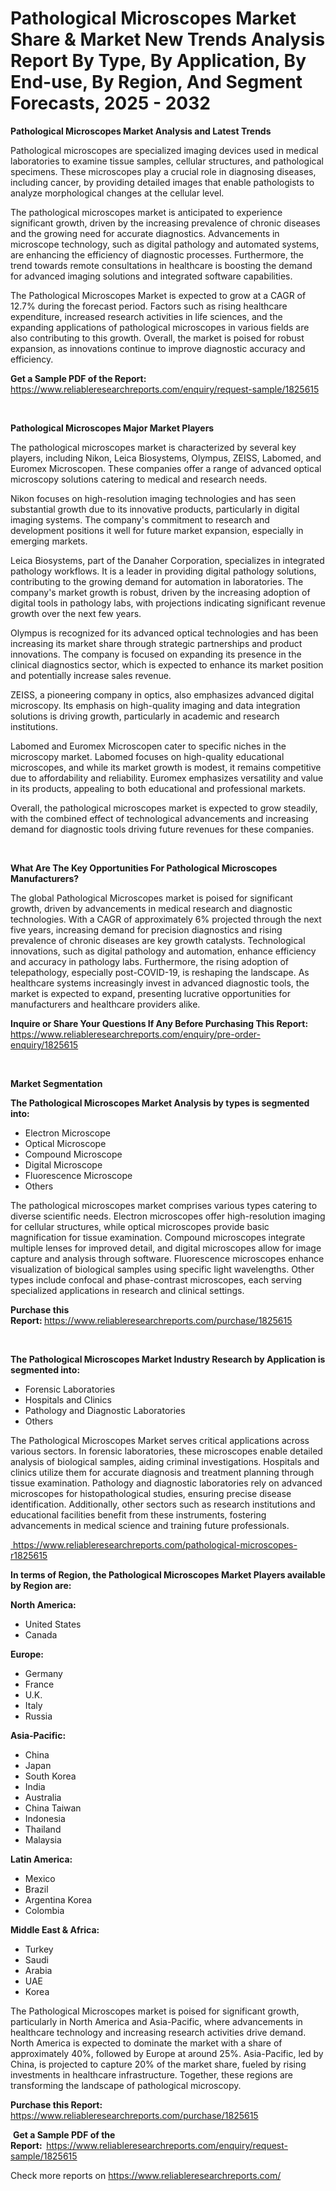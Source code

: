 <p><h1>Pathological Microscopes Market Share & Market New Trends Analysis Report By Type, By Application, By End-use, By Region, And Segment Forecasts, 2025 - 2032</h1></p><p><strong>Pathological Microscopes Market Analysis and Latest Trends</strong></p>
<p><p>Pathological microscopes are specialized imaging devices used in medical laboratories to examine tissue samples, cellular structures, and pathological specimens. These microscopes play a crucial role in diagnosing diseases, including cancer, by providing detailed images that enable pathologists to analyze morphological changes at the cellular level. </p><p>The pathological microscopes market is anticipated to experience significant growth, driven by the increasing prevalence of chronic diseases and the growing need for accurate diagnostics. Advancements in microscope technology, such as digital pathology and automated systems, are enhancing the efficiency of diagnostic processes. Furthermore, the trend towards remote consultations in healthcare is boosting the demand for advanced imaging solutions and integrated software capabilities.</p><p>The Pathological Microscopes Market is expected to grow at a CAGR of 12.7% during the forecast period. Factors such as rising healthcare expenditure, increased research activities in life sciences, and the expanding applications of pathological microscopes in various fields are also contributing to this growth. Overall, the market is poised for robust expansion, as innovations continue to improve diagnostic accuracy and efficiency.</p></p>
<p><strong>Get a Sample PDF of the Report:&nbsp;</strong> <a href="https://www.reliableresearchreports.com/enquiry/request-sample/1825615?utm_campaign=3278&utm_medium=2&utm_source=Github&utm_content=ia&utm_term=09042025&utm_id=pathological-microscopes">https://www.reliableresearchreports.com/enquiry/request-sample/1825615</a></p>
<p>&nbsp;</p>
<p><strong>Pathological Microscopes Major Market Players</strong></p>
<p><p>The pathological microscopes market is characterized by several key players, including Nikon, Leica Biosystems, Olympus, ZEISS, Labomed, and Euromex Microscopen. These companies offer a range of advanced optical microscopy solutions catering to medical and research needs.</p><p>Nikon focuses on high-resolution imaging technologies and has seen substantial growth due to its innovative products, particularly in digital imaging systems. The company's commitment to research and development positions it well for future market expansion, especially in emerging markets.</p><p>Leica Biosystems, part of the Danaher Corporation, specializes in integrated pathology workflows. It is a leader in providing digital pathology solutions, contributing to the growing demand for automation in laboratories. The company's market growth is robust, driven by the increasing adoption of digital tools in pathology labs, with projections indicating significant revenue growth over the next few years.</p><p>Olympus is recognized for its advanced optical technologies and has been increasing its market share through strategic partnerships and product innovations. The company is focused on expanding its presence in the clinical diagnostics sector, which is expected to enhance its market position and potentially increase sales revenue.</p><p>ZEISS, a pioneering company in optics, also emphasizes advanced digital microscopy. Its emphasis on high-quality imaging and data integration solutions is driving growth, particularly in academic and research institutions.</p><p>Labomed and Euromex Microscopen cater to specific niches in the microscopy market. Labomed focuses on high-quality educational microscopes, and while its market growth is modest, it remains competitive due to affordability and reliability. Euromex emphasizes versatility and value in its products, appealing to both educational and professional markets.</p><p>Overall, the pathological microscopes market is expected to grow steadily, with the combined effect of technological advancements and increasing demand for diagnostic tools driving future revenues for these companies.</p></p>
<p>&nbsp;</p>
<p><strong>What Are The Key Opportunities For Pathological Microscopes Manufacturers?</strong></p>
<p><p>The global Pathological Microscopes market is poised for significant growth, driven by advancements in medical research and diagnostic technologies. With a CAGR of approximately 6% projected through the next five years, increasing demand for precision diagnostics and rising prevalence of chronic diseases are key growth catalysts. Technological innovations, such as digital pathology and automation, enhance efficiency and accuracy in pathology labs. Furthermore, the rising adoption of telepathology, especially post-COVID-19, is reshaping the landscape. As healthcare systems increasingly invest in advanced diagnostic tools, the market is expected to expand, presenting lucrative opportunities for manufacturers and healthcare providers alike.</p></p>
<p><strong>Inquire or Share Your Questions If Any Before Purchasing This Report:</strong> <a href="https://www.reliableresearchreports.com/enquiry/pre-order-enquiry/1825615?utm_campaign=3278&utm_medium=2&utm_source=Github&utm_content=ia&utm_term=09042025&utm_id=pathological-microscopes">https://www.reliableresearchreports.com/enquiry/pre-order-enquiry/1825615</a></p>
<p>&nbsp;</p>
<p><strong>Market Segmentation</strong></p>
<p><strong>The Pathological Microscopes Market Analysis by types is segmented into:</strong></p>
<p><ul><li>Electron Microscope</li><li>Optical Microscope</li><li>Compound Microscope</li><li>Digital Microscope</li><li>Fluorescence Microscope</li><li>Others</li></ul></p>
<p><p>The pathological microscopes market comprises various types catering to diverse scientific needs. Electron microscopes offer high-resolution imaging for cellular structures, while optical microscopes provide basic magnification for tissue examination. Compound microscopes integrate multiple lenses for improved detail, and digital microscopes allow for image capture and analysis through software. Fluorescence microscopes enhance visualization of biological samples using specific light wavelengths. Other types include confocal and phase-contrast microscopes, each serving specialized applications in research and clinical settings.</p></p>
<p><strong>Purchase this Report:&nbsp;</strong><a href="https://www.reliableresearchreports.com/purchase/1825615?utm_campaign=3278&utm_medium=2&utm_source=Github&utm_content=ia&utm_term=09042025&utm_id=pathological-microscopes">https://www.reliableresearchreports.com/purchase/1825615</a></p>
<p>&nbsp;</p>
<p><strong>The Pathological Microscopes Market Industry Research by Application is segmented into:</strong></p>
<p><ul><li>Forensic Laboratories</li><li>Hospitals and Clinics</li><li>Pathology and Diagnostic Laboratories</li><li>Others</li></ul></p>
<p><p>The Pathological Microscopes Market serves critical applications across various sectors. In forensic laboratories, these microscopes enable detailed analysis of biological samples, aiding criminal investigations. Hospitals and clinics utilize them for accurate diagnosis and treatment planning through tissue examination. Pathology and diagnostic laboratories rely on advanced microscopes for histopathological studies, ensuring precise disease identification. Additionally, other sectors such as research institutions and educational facilities benefit from these instruments, fostering advancements in medical science and training future professionals.</p></p>
<p><a href="https://www.reliableresearchreports.com/pathological-microscopes-r1825615?utm_campaign=3278&utm_medium=2&utm_source=Github&utm_content=ia&utm_term=09042025&utm_id=pathological-microscopes">&nbsp;https://www.reliableresearchreports.com/pathological-microscopes-r1825615</a></p>
<p><strong>In terms of Region, the Pathological Microscopes Market Players available by Region are:</strong></p>
<p>
    <p> <strong> North America: </strong>
        <ul>
            <li>United States</li>
            <li>Canada</li>
        </ul>
        </p> 
    <p> <strong> Europe: </strong>
        <ul>
            <li>Germany</li>
            <li>France</li>
            <li>U.K.</li>
            <li>Italy</li>
            <li>Russia</li>
        </ul>
        </p> 
    <p> <strong> Asia-Pacific: </strong>
        <ul>
            <li>China</li>
            <li>Japan</li>
            <li>South Korea</li>
            <li>India</li>
            <li>Australia</li>
            <li>China Taiwan</li>
            <li>Indonesia</li>
            <li>Thailand</li>
            <li>Malaysia</li>
        </ul>
        </p> 
    <p> <strong> Latin America: </strong>
        <ul>
            <li>Mexico</li>
            <li>Brazil</li>
            <li>Argentina Korea</li>
            <li>Colombia</li>
        </ul>
        </p> 
    <p> <strong> Middle East & Africa: </strong>
        <ul>
            <li>Turkey</li>
            <li>Saudi</li>
            <li>Arabia</li>
            <li>UAE</li>
            <li>Korea</li>
        </ul>
    </p>
    </p>
<p><p>The Pathological Microscopes market is poised for significant growth, particularly in North America and Asia-Pacific, where advancements in healthcare technology and increasing research activities drive demand. North America is expected to dominate the market with a share of approximately 40%, followed by Europe at around 25%. Asia-Pacific, led by China, is projected to capture 20% of the market share, fueled by rising investments in healthcare infrastructure. Together, these regions are transforming the landscape of pathological microscopy.</p></p>
<p><strong>Purchase this Report: </strong><a href="https://www.reliableresearchreports.com/purchase/1825615?utm_campaign=3278&utm_medium=2&utm_source=Github&utm_content=ia&utm_term=09042025&utm_id=pathological-microscopes">https://www.reliableresearchreports.com/purchase/1825615</a></p>
<p>&nbsp;<strong>Get a Sample PDF of the Report:&nbsp;&nbsp;</strong><a href="https://www.reliableresearchreports.com/enquiry/request-sample/1825615?utm_campaign=3278&utm_medium=2&utm_source=Github&utm_content=ia&utm_term=09042025&utm_id=pathological-microscopes">https://www.reliableresearchreports.com/enquiry/request-sample/1825615</a></p>
<p><strong></strong></p>
<p>Check more reports on <a href="https://www.reliableresearchreports.com/?utm_campaign=3278&utm_medium=2&utm_source=Github&utm_content=ia&utm_term=09042025&utm_id=pathological-microscopes">https://www.reliableresearchreports.com/</a></p>